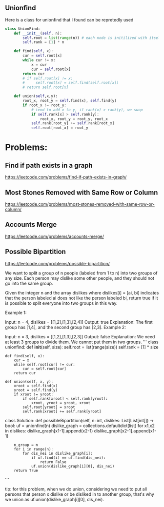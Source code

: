 ## Unionfind
Here is a class for unionfind that I found can be repretedly used

```python
class UnionFind:
    def __init__(self, n):
        self.root = list(range(n)) # each node is initilized with itself as its root
        self.rank = [1] * n

    def find(self, x):
        cur = self.root[x]
        while cur != x:
            x = cur
            cur = self.root[x]
        return cur
        # if self.root[x] != x:
        #     self.root[x] = self.find(self.root[x])
        # return self.root[x]

    def union(self,x,y):
        root_x, root_y = self.find(x), self.find(y)
        if root_x != root_y:
            # tend to add x to y, if rank(x) > rank(y), we swap
            if self.rank[x] > self.rank[y]:
                root_x, root_y = root_y, root_x
            self.rank[root_y] += self.rank[root_x]
            self.root[root_x] = root_y
```

# Problems:
## Find if path exists in a graph
https://leetcode.com/problems/find-if-path-exists-in-graph/

## Most Stones Removed with Same Row or Column
https://leetcode.com/problems/most-stones-removed-with-same-row-or-column/

## Accounts Merge
https://leetcode.com/problems/accounts-merge/

## Possible Bipartition
https://leetcode.com/problems/possible-bipartition/

We want to split a group of n people (labeled from 1 to n) into two groups of any size. Each person may dislike some other people, and they should not go into the same group.

Given the integer n and the array dislikes where dislikes[i] = [ai, bi] indicates that the person labeled ai does not like the person labeled bi, return true if it is possible to split everyone into two groups in this way.

 

Example 1:

Input: n = 4, dislikes = [[1,2],[1,3],[2,4]]
Output: true
Explanation: The first group has [1,4], and the second group has [2,3].
Example 2:

Input: n = 3, dislikes = [[1,2],[1,3],[2,3]]
Output: false
Explanation: We need at least 3 groups to divide them. We cannot put them in two groups.
'''
class unionfind:
    def __init__(self, size):
        self.root = list(range(size))
        self.rank = [1] * size
    
    def find(self, x):
        cur = x
        while self.root[cur] != cur:
            cur = self.root[cur]
        return cur
    
    def union(self, x, y):
        xroot = self.find(x)
        yroot = self.find(y)
        if xroot != yroot:
            if self.rank[xroot] < self.rank[yroot]:
                xroot, yroot = yroot, xroot
            self.root[yroot] = xroot
            self.rank[xroot] += self.rank[yroot]

    
class Solution:
    def possibleBipartition(self, n: int, dislikes: List[List[int]]) -> bool:
        uf = unionfind(n)
        dislike_graph = collections.defaultdict(list)
        for x1,x2 in dislikes:
            dislike_graph[x1-1].append(x2-1)
            dislike_graph[x2-1].append(x1-1)

        n_group = n
        for i in range(n):
            for dis_nei in dislike_graph[i]:
                if uf.find(i) == uf.find(dis_nei):
                    return False
                uf.union(dislike_graph[i][0], dis_nei)
        return True
'''

tip: for this problem, when we do union, considering we need to put all persons that person x dislike or be disliked in to another group, that's why we union as uf.union(dislike_graph[i][0], dis_nei).